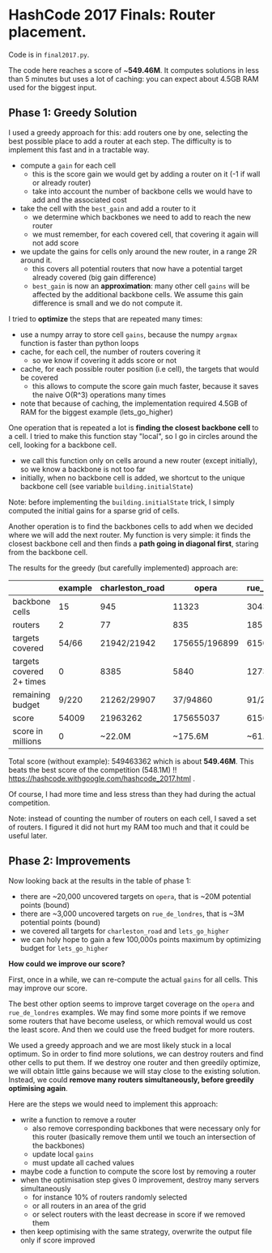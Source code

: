# HashCode 2017 Finals: Router placement.

Code is in `final2017.py`.

The code here reaches a score of ~**549.46M**.
It computes solutions in less than 5 minutes but uses a lot of caching: you can expect about 4.5GB RAM
used for the biggest input.

## Phase 1: Greedy Solution

I used a greedy approach for this: add routers one by one, selecting the best possible place to add
a router at each step. The difficulty is to implement this fast and in a tractable way.

* compute a `gain` for each cell
  * this is the score gain we would get by adding a router on it (-1 if wall or already router)
  * take into account the number of backbone cells we would have to add and the associated cost
* take the cell with the `best_gain` and add a router to it
  * we determine which backbones we need to add to reach the new router
  * we must remember, for each covered cell, that covering it again will not add score
* we update the gains for cells only around the new router, in a range 2R around it.
  * this covers all potential routers that now have a potential target already covered (big gain difference)
  * `best_gain` is now an **approximation**: many other cell `gains` will be affected by the additional backbone cells.
  We assume this gain difference is small and we do not compute it.


I tried to **optimize** the steps that are repeated many times:

* use a numpy array to store cell `gains`, because the numpy `argmax` function is faster than python loops
* cache, for each cell, the number of routers covering it
  * so we know if covering it adds score or not
* cache, for each possible router position (i.e cell), the targets that would be covered
  * this allows to compute the score gain much faster, because it saves the naive O(R^3) operations many times
* note that because of caching, the implementation required 4.5GB of RAM for the biggest example (lets_go_higher)

One operation that is repeated a lot is **finding the closest backbone cell** to a cell.
I tried to make this function stay "local", so I go in circles around the cell, looking for a backbone cell.
* we call this function only on cells around a new router (except initially), so we know a backbone is not too far
* initially, when no backbone cell is added, we shortcut to the unique backbone cell (see variable `building.initialState`)

Note: before implementing the `building.initialState` trick, I simply computed the initial gains for a sparse grid of cells.

Another operation is to find the backbones cells to add when we decided where we will add the next router.
My function is very simple: it finds the closest backbone cell and then finds a **path going in diagonal first**,
staring from the backbone cell.

The results for the greedy (but carefully implemented) approach are:

|                          | example  | charleston_road | opera          | rue_de_londres     |    lets_go_higher    |
| -----                    | -------- | -----           | ------         | -------            | -----------          |
| backbone cells           | 15       |    945          |  11323         | 3043               | 23661                |
| routers                  |  2       |    77           |  835           | 185                | 3604                 |
| targets covered          | 54/66    | 21942/21942     |  175655/196899 | 61561/64426        | 288108/288108        |
| targets covered 2+ times | 0        | 8385            |  5840          | 12737              | 101864               |
| remaining budget         | 9/220    | 21262/29907     |  37/94860      | 91/21634           | 2175972/2654677      |
| score                    | 54009    | 21963262        |  175655037     | 61561091           | 290283972            |
| score in millions        | 0        | ~22.0M          |  ~175.6M       | ~61.6M             | ~290.3M              |

Total score (without example): 549463362 which is about **549.46M**.
This beats the best score of the competition (548.1M) !! https://hashcode.withgoogle.com/hashcode_2017.html .

Of course, I had more time and less stress than they had during the actual competition.

Note: instead of counting the number of routers on each cell, I saved a set of routers.
I figured it did not hurt my RAM too much and that it could be useful later.

## Phase 2: Improvements

Now looking back at the results in the table of phase 1:

* there are ~20,000 uncovered targets on `opera`, that is ~20M potential points (bound)
* there are ~3,000 uncovered targets on `rue_de_londres`, that is ~3M potential points (bound)
* we covered all targets for `charleston_road` and `lets_go_higher`
* we can holy hope to gain a few 100,000s points maximum by optimizing budget for `lets_go_higher`

**How could we improve our score?**

First, once in a while, we can re-compute the actual `gains` for all cells. This may improve our score.


The best other option seems to improve target coverage on the `opera` and `rue_de_londres` examples.
We may find some more points if we remove some routers that have become useless,
or which removal would us cost the least score. And then we could use the freed budget for more routers.


We used a greedy approach and we are most likely stuck in a local optimum. So in order to find more solutions,
we can destroy routers and find other cells to put them. If we destroy one router and then greedily optimize,
we will obtain little gains because we will stay close to the existing solution. Instead,
we could **remove many routers simultaneously, before greedily optimising again**.

Here are the steps we would need to implement this approach:

* write a function to remove a router
  * also remove corresponding backbones that were necessary only for this router
  (basically remove them until we touch an intersection of the backbones)
  * update local `gains`
  * must update all cached values
* maybe code a function to compute the score lost by removing a router
* when the optimisation step gives 0 improvement, destroy many servers simultaneously
  * for instance 10% of routers randomly selected
  * or all routers in an area of the grid
  * or select routers with the least decrease in score if we removed them
* then keep optimising with the same strategy, overwrite the output file only if score improved
